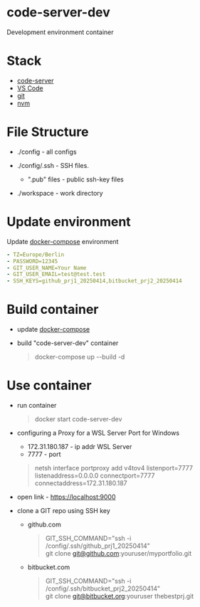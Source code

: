 # code-server-dev

Development environment container

# Stack

- [code-server]
- [VS Code]
- [git]
- [nvm]

# File Structure

- ./config - all configs

- ./config/.ssh - SSH files.

  - ".pub" files - public ssh-key files

- ./workspace - work directory

# Update environment

Update [docker-compose] environment

```yml
- TZ=Europe/Berlin
- PASSWORD=12345
- GIT_USER_NAME=Your Name
- GIT_USER_EMAIL=test@test.test
- SSH_KEYS=github_prj1_20250414,bitbucket_prj2_20250414
```

# Build container

- update [docker-compose]

- build "code-server-dev" container
  > docker-compose up --build -d

# Use container

- run container

  > docker start code-server-dev

- configuring a Proxy for a WSL Server Port for Windows

  - 172.31.180.187 - ip addr WSL Server
  - 7777 - port

  > netsh interface portproxy add v4tov4 listenport=7777 listenaddress=0.0.0.0 connectport=7777 connectaddress=172.31.180.187

- open link - [https://localhost:9000]

- clone a GIT repo using SSH key

  - github.com

    > GIT_SSH_COMMAND="ssh -i /config/.ssh/github_prj1_20250414" \
    >  git clone git@github.com:youruser/myportfolio.git

  - bitbucket.com
    > GIT_SSH_COMMAND="ssh -i /config/.ssh/bitbucket_prj2_20250414" \
    >  git clone git@bitbucket.org:youruser thebestprj.git

[code-server]: https://hub.docker.com/r/linuxserver/code-server
[nvm]: https://github.com/nvm-sh/nvm
[VS Code]: https://code.visualstudio.com/
[git]: https://git-scm.com/
[docker-compose]: ./docker-compose.yml
[https://localhost:9000]: https://localhost:9000
